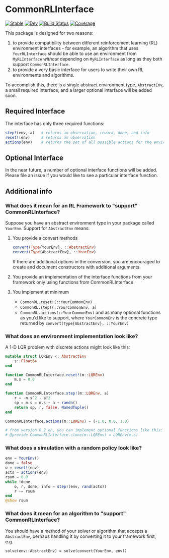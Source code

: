 # CommonRLInterface

[![Stable](https://img.shields.io/badge/docs-stable-blue.svg)](https://JuliaReinforcementLearning.github.io/CommonRLInterface.jl/stable)
[![Dev](https://img.shields.io/badge/docs-dev-blue.svg)](https://JuliaReinforcementLearning.github.io/CommonRLInterface.jl/dev)
[![Build Status](https://travis-ci.com/JuliaReinforcementLearning/CommonRLInterface.jl.svg?branch=master)](https://travis-ci.com/JuliaReinforcementLearning/CommonRLInterface.jl)
[![Coverage](https://codecov.io/gh/JuliaReinforcementLearning/CommonRLInterface.jl/branch/master/graph/badge.svg)](https://codecov.io/gh/JuliaReinforcementLearning/CommonRLInterface.jl)

This package is designed for two reasons:
1. to provide compatibility between different reinforcement learning (RL) environment interfaces - for example, an algorithm that uses `YourRLInterface` should be able to use an environment from `MyRLInterface` *without* depending on `MyRLInterface` as long as they both support `CommonRLInterface`.
2. to provide a very basic interface for users to write their own RL environments and algorithms.

To accomplish this, there is a single abstract environment type, `AbstractEnv`, a small required interface, and a larger optional interface will be added soon.

## Required Interface

The interface has only three required functions:
```julia
step!(env, a)   # returns an observation, reward, done, and info
reset!(env)     # returns an observation
actions(env)    # returns the set of all possible actions for the environment
```

## Optional Interface

In the near future, a number of optional interface functions will be added. Please file an issue if you would like to see a particular interface function.

## Additional info

### What does it mean for an RL Framework to "support" CommonRLInterface?

Suppose you have an abstract environment type in your package called `YourEnv`. Support for `AbstractEnv` means:

1. You provide a convert methods
    ```julia
    convert(Type{YourEnv}, ::AbstractEnv)
    convert(Type{AbstractEnv}, ::YourEnv)
    ```
    If there are additional options in the conversion, you are encouraged to create and document constructors with additional arguments.

2. You provide an implementation of the interface functions from your framework only using functions from CommonRLInterface

4. You implement at minimum
    - `CommonRL.reset!(::YourCommonEnv)`
    - `CommonRL.step!(::YourCommonEnv, a)`
    - `CommonRL.actions(::YourCommonEnv)`
    and as many optional functions as you'd like to support, where `YourCommonEnv` is the concrete type returned by `convert(Type{AbstractEnv}, ::YourEnv)`

### What does an environment implementation look like?

A 1-D LQR problem with discrete actions might look like this:
```julia
mutable struct LQREnv <: AbstractEnv
    s::Float64
end

function CommonRLInterface.reset!(m::LQREnv)
    m.s = 0.0
end

function CommonRLInterface.step!(m::LQREnv, a)
    r = -m.s^2 - a^2
    sp = m.s = m.s + a + randn()
    return sp, r, false, NamedTuple()
end

CommonRLInterface.actions(m::LQREnv) = (-1.0, 0.0, 1.0)

# from version 0.2 on, you can implement optional functions like this:
# @provide CommonRLInterface.clone(m::LQREnv) = LQREnv(m.s)
```

### What does a simulation with a random policy look like?

```julia
env = YourEnv()
done = false
o = reset!(env)
acts = actions(env)
rsum = 0.0
while !done
    o, r, done, info = step!(env, rand(acts)) 
    r += rsum
end
@show rsum
```

### What does it mean for an algorithm to "support" CommonRLInterface?

You should have a method of your solver or algorithm that accepts a `AbstractEnv`, perhaps handling it by converting it to your framework first, e.g.
```
solve(env::AbstractEnv) = solve(convert(YourEnv, env))
```
